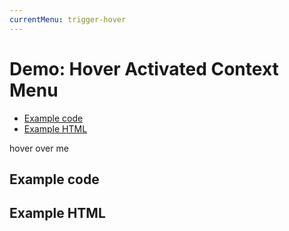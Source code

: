 ```yaml
---
currentMenu: trigger-hover  
---
```


# Demo: Hover Activated Context Menu


<!-- START doctoc generated TOC please keep comment here to allow auto update -->
<!-- DON'T EDIT THIS SECTION, INSTEAD RE-RUN doctoc TO UPDATE -->


- [Example code](#example-code)
- [Example HTML](#example-html)

<!-- END doctoc generated TOC please keep comment here to allow auto update -->

<span class="context-menu-one btn btn-neutral">hover over me</span>

## Example code

<script type="text/javascript" class="showcase">
$(function(){
    $.contextMenu({
        selector: '.context-menu-one', 
        trigger: 'hover',
        delay: 500,
        callback: function(key, options) {
            var m = "clicked: " + key;
            window.console && console.log(m) || alert(m); 
        },
        items: {
            "edit": {name: "Edit", icon: "edit"},
            "cut": {name: "Cut", icon: "cut"},
            "copy": {name: "Copy", icon: "copy"},
            "paste": {name: "Paste", icon: "paste"},
            "delete": {name: "Delete", icon: "delete"},
            "sep1": "---------",
            "quit": {name: "Quit", icon: function($element, key, item){ return 'icon icon-quit'; }}
        }
    });
});
</script>

## Example HTML
<div style="display:none;" class="showcase" data-showcase-import=".context-menu-one"></div>